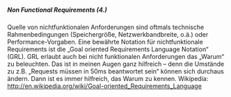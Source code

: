 ##### Non Functional Requirements (4.)
Quelle von nichtfunktionalen Anforderungen sind oftmals technische Rahmenbedingungen (Speichergröße, Netzwerkbandbreite, o.ä.) oder Performance-Vorgaben.
Eine bewährte Notation für nichtfunktionale Requirements ist die „Goal oriented Requirements Language Notation“ (GRL). 
GRL erlaubt auch bei nicht funktionalen Anforderungen das „Warum“ zu beleuchten. Das ist in meinen Augen ganz hilfreich – denn die Umstände zu z.B. „Requests müssen in 50ms beantwortet sein“ können sich durchaus ändern. Dann ist es immer hilfreich, das Warum zu kennen.
Wikipedia: http://en.wikipedia.org/wiki/Goal-oriented_Requirements_Language